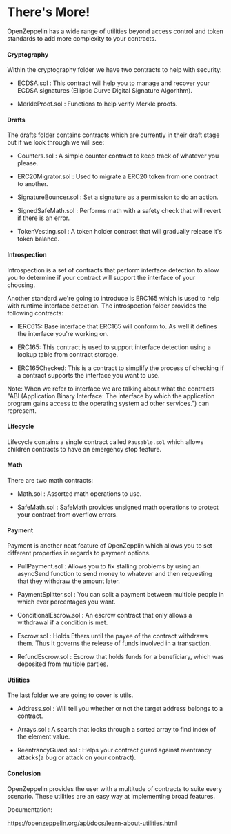 # There's More!

OpenZeppelin has a wide range of utilities beyond access control and token standards to add more complexity to your contracts.  

#### Cryptography

Within the cryptography folder we have two contracts to help with security:

-   ECDSA.sol : This contract will help you to manage and recover your ECDSA signatures (Elliptic Curve Digital Signature Algorithm).

-   MerkleProof.sol : Functions to help verify Merkle proofs.

#### Drafts

The drafts folder contains contracts which are currently in their draft stage but if we look through we will see:

-   Counters.sol : A simple counter contract to keep track of whatever you please.

-   ERC20Migrator.sol : Used to migrate a ERC20 token from one contract to another.

-   SignatureBouncer.sol : Set a signature as a permission to do an action.

-   SignedSafeMath.sol : Performs math with a safety check that will revert if there is an error.

-   TokenVesting.sol : A token holder contract that will gradually release it's token balance.

#### Introspection

Introspection is a set of contracts that perform interface detection to allow you to determine if your contract will support the interface of your choosing.

Another standard we're going to introduce is ERC165 which is used to help with runtime interface detection. The introspection folder provides the following contracts:

-   IERC615: Base interface that ERC165 will conform to. As well it defines the interface you're working on.

-   ERC165: This contract is used to support interface detection using a lookup table from contract storage.

-   ERC165Checked: This is a contract to simplify the process of checking if a contract supports the interface you want to use.

Note: When we refer to interface we are talking about what the contracts "ABI (Application Binary Interface: The interface by which the application program gains access to the operating system ad other services.") can represent.

#### Lifecycle

Lifecycle contains a single contract called `Pausable.sol`  which allows children contracts to have an emergency stop feature.

#### Math

There are two math contracts:

-   Math.sol : Assorted math operations to use.

-   SafeMath.sol : SafeMath provides unsigned math operations to protect your contract from overflow errors.

#### Payment

Payment is another neat feature of OpenZepplin which allows you to set different properties in regards to payment options.

-   PullPayment.sol : Allows you to fix stalling problems by using an asyncSend function to send money to whatever and then requesting that they withdraw the amount later.

-   PaymentSplitter.sol : You can split a payment between multiple people in which ever percentages you want.

-   ConditionalEscrow.sol : An escrow contract that only allows a withdrawal if a condition is met.

-   Escrow.sol : Holds Ethers until the payee of the contract withdraws them. Thus It governs the release of funds involved in a transaction.

-   RefundEscrow.sol : Escrow that holds funds for a beneficiary, which was deposited from multiple parties.

#### Utilities

The last folder we are going to cover is utils.

-   Address.sol : Will tell you whether or not the target address belongs to a contract.

-   Arrays.sol : A search that looks through a sorted array to find index of the element value.

-   ReentrancyGuard.sol : Helps your contract guard against reentrancy attacks(a bug or attack on your contract).

#### Conclusion

OpenZeppelin provides the user with a multitude of contracts to suite every scenario. These utilities are an easy way at implementing broad features.


Documentation:

https://openzeppelin.org/api/docs/learn-about-utilities.html
